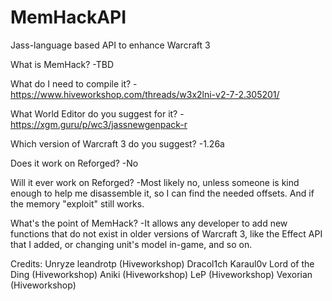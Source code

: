 # MemHackAPI
Jass-language based API to enhance Warcraft 3

What is MemHack?
-TBD

What do I need to compile it?
-https://www.hiveworkshop.com/threads/w3x2lni-v2-7-2.305201/

What World Editor do you suggest for it?
-https://xgm.guru/p/wc3/jassnewgenpack-r

Which version of Warcraft 3 do you suggest?
-1.26a

Does it work on Reforged?
-No

Will it ever work on Reforged?
-Most likely no, unless someone is kind enough to help me disassemble it, so I can find the needed offsets. And if the memory "exploit" still works.

What's the point of MemHack?
-It allows any developer to add new functions that do not exist in older versions of Warcraft 3, like the Effect API that I added, or changing unit's model in-game, and so on.

Credits:
  Unryze
  leandrotp (Hiveworkshop)
  Dracol1ch
  Karaul0v
  Lord of the Ding (Hiveworkshop)
  Aniki (Hiveworkshop)
  LeP (Hiveworkshop)
  Vexorian (Hiveworkshop)
